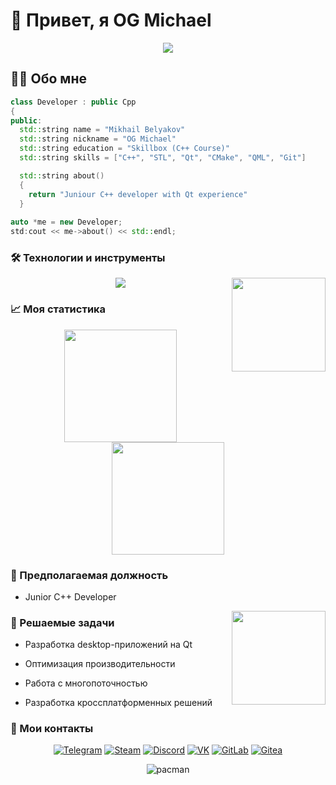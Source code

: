 # 🚀 Привет, я OG Michael

<div align="center">
  <img src="https://user-images.githubusercontent.com/74038190/212749168-86d6c7ab-98da-409b-998f-c5b74721badd.gif">
</div>

## 👨‍💻 Обо мне
```cpp
class Developer : public Cpp
{
public:
  std::string name = "Mikhail Belyakov"
  std::string nickname = "OG Michael"
  std::string education = "Skillbox (C++ Course)"
  std::string skills = ["C++", "STL", "Qt", "CMake", "QML", "Git"]

  std::string about()
  {
    return "Juniour C++ developer with Qt experience"
  }
        
auto *me = new Developer;
std:cout << me->about() << std::endl;
```

### 🛠 Технологии и инструменты

<img align="right" src="https://media4.giphy.com/media/v1.Y2lkPTc5MGI3NjExb3BpM2twc3JmZXprM3doNmtjbTZmYWJoa3UzYjN2a3ZxZmswcHV0dSZlcD12MV9pbnRlcm5hbF9naWZfYnlfaWQmY3Q9cw/yjSNYYnj9gAeUbSHr3/giphy.gif" width="150">


<p align="center"> <img src="https://skillicons.dev/icons?i=cpp,qt,cmake,clion,git,github,vscode,linux&perline=4" /> </p>

### 📈 Моя статистика

<!-- Статистика с GitHub --><div align="center"> <img height="180em" src="https://github-readme-stats.vercel.app/api?username=M1SH4-cmd&show_icons=true&theme=radical" /> <img height="180em" src="https://github-readme-stats.vercel.app/api/top-langs/?username=M1SH4-cmd&layout=compact&theme=radical" /> </div>


### 🎯 Предполагаемая должность

* Junior C++ Developer

<img align="right" src="https://media1.giphy.com/media/v1.Y2lkPTc5MGI3NjExdG9jc2g5aGRibXZseW5ncGhtdnM4dXczb2hsZDRqb2NiZXFmanZ3YiZlcD12MV9pbnRlcm5hbF9naWZfYnlfaWQmY3Q9cw/6KirhLJyR7oMcwgJQk/giphy.gif" width="150">

### 📌 Решаемые задачи

* Разработка desktop-приложений на Qt

* Оптимизация производительности

* Работа с многопоточностью

* Разработка кроссплатформенных решений


### 📲 Мои контакты

<div align="center">

[![Telegram](https://img.shields.io/badge/Telegram-blue?logo=telegram&logoColor=white&style=for-the-badge)](https://t.me/OG_MichaeLLLL)
[![Steam](https://img.shields.io/badge/Steam-000000?style=for-the-badge&logo=steam&logoColor=white)](https://steamcommunity.com/id/Inf_LUV/)
[![Discord](https://img.shields.io/badge/Discord-5865F2?style=for-the-badge&logo=discord&logoColor=white)](https://discordapp.com/users/og_michael)
[![VK](https://img.shields.io/badge/ВКонтакте-0077FF?style=for-the-badge&logo=vk&logoColor=white)](https://vk.com/cpp_4_life)
[![GitLab](https://img.shields.io/badge/GitLab-FCA121?style=for-the-badge&logo=gitlab&logoColor=white)](https://gitlab.skillbox.ru/mikhail_beliakov_1)
[![Gitea](https://img.shields.io/badge/Gitea-darkgreen?logo=gitea&logoColor=white&style=for-the-badge)](https://git.deviks.io/OG_MICHAEL)

![pacman](https://user-images.githubusercontent.com/74038190/212284158-e840e285-664b-44d7-b79b-e264b5e54825.gif)
</div>





